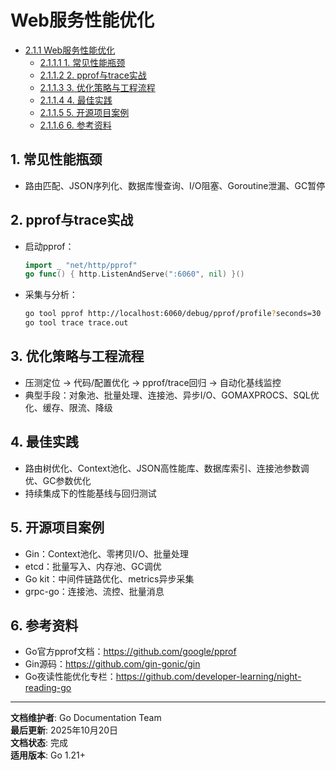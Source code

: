 ﻿# Web服务性能优化

<!-- TOC START -->
- [2.1.1 Web服务性能优化](#211-web服务性能优化)
  - [2.1.1.1 1. 常见性能瓶颈](#2111-1-常见性能瓶颈)
  - [2.1.1.2 2. pprof与trace实战](#2112-2-pprof与trace实战)
  - [2.1.1.3 3. 优化策略与工程流程](#2113-3-优化策略与工程流程)
  - [2.1.1.4 4. 最佳实践](#2114-4-最佳实践)
  - [2.1.1.5 5. 开源项目案例](#2115-5-开源项目案例)
  - [2.1.1.6 6. 参考资料](#2116-6-参考资料)
<!-- TOC END -->

## 1. 常见性能瓶颈

- 路由匹配、JSON序列化、数据库慢查询、I/O阻塞、Goroutine泄漏、GC暂停

## 2. pprof与trace实战

- 启动pprof：

  ```go
  import _ "net/http/pprof"
  go func() { http.ListenAndServe(":6060", nil) }()
  ```

- 采集与分析：

  ```bash
  go tool pprof http://localhost:6060/debug/pprof/profile?seconds=30
  go tool trace trace.out
  ```

## 3. 优化策略与工程流程

- 压测定位 -> 代码/配置优化 -> pprof/trace回归 -> 自动化基线监控
- 典型手段：对象池、批量处理、连接池、异步I/O、GOMAXPROCS、SQL优化、缓存、限流、降级

## 4. 最佳实践

- 路由树优化、Context池化、JSON高性能库、数据库索引、连接池参数调优、GC参数优化
- 持续集成下的性能基线与回归测试

## 5. 开源项目案例

- Gin：Context池化、零拷贝I/O、批量处理
- etcd：批量写入、内存池、GC调优
- Go kit：中间件链路优化、metrics异步采集
- grpc-go：连接池、流控、批量消息

## 6. 参考资料

- Go官方pprof文档：<https://github.com/google/pprof>
- Gin源码：<https://github.com/gin-gonic/gin>
- Go夜读性能优化专栏：<https://github.com/developer-learning/night-reading-go>

---

**文档维护者**: Go Documentation Team  
**最后更新**: 2025年10月20日  
**文档状态**: 完成  
**适用版本**: Go 1.21+

